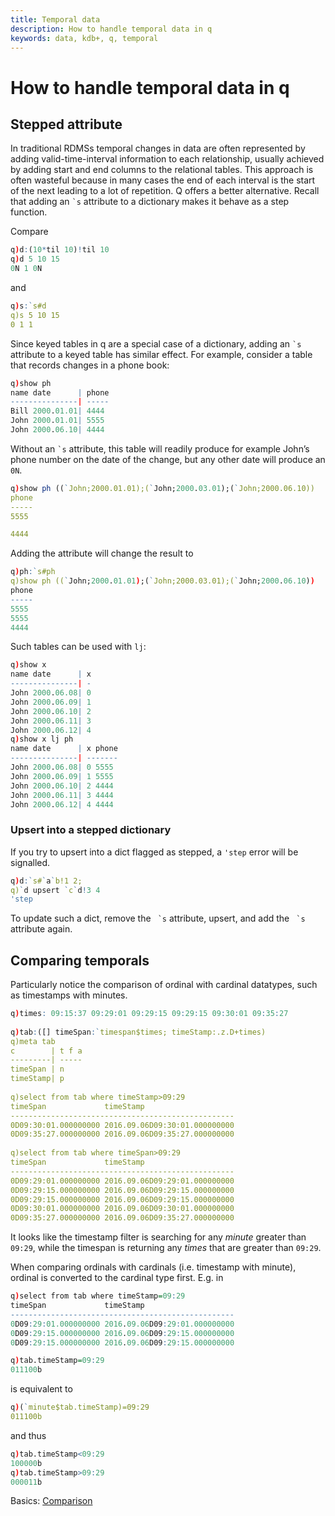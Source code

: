 ```yaml
---
title: Temporal data
description: How to handle temporal data in q
keywords: data, kdb+, q, temporal
---
```

# How to handle temporal data in q






## Stepped attribute

In traditional RDMSs temporal changes in data are often represented by adding valid-time-interval information to each relationship, usually achieved by adding start and end columns to the relational tables. This approach is often wasteful because in many cases the end of each interval is the start of the next leading to a lot of repetition. Q offers a better alternative. Recall that adding an `` `s `` attribute to a dictionary makes it behave as a step function.

Compare

```q
q)d:(10*til 10)!til 10
q)d 5 10 15
0N 1 0N
```

and

```q
q)s:`s#d
q)s 5 10 15
0 1 1
```

Since keyed tables in q are a special case of a dictionary, adding an `` `s `` attribute to a keyed table has similar effect. For example, consider a table that records changes in a phone book:

```q
q)show ph
name date      | phone
---------------| -----
Bill 2000.01.01| 4444
John 2000.01.01| 5555
John 2000.06.10| 4444
```

Without an `` `s `` attribute, this table will readily produce for example John’s phone number on the date of the change, but any other date will produce an `0N`.

```q
q)show ph ((`John;2000.01.01);(`John;2000.03.01);(`John;2000.06.10))
phone
-----
5555

4444
```

Adding the attribute will change the result to

```q
q)ph:`s#ph
q)show ph ((`John;2000.01.01);(`John;2000.03.01);(`John;2000.06.10))
phone
-----
5555
5555
4444
```

Such tables can be used with `lj`:

```q
q)show x
name date      | x
---------------| -
John 2000.06.08| 0
John 2000.06.09| 1
John 2000.06.10| 2
John 2000.06.11| 3
John 2000.06.12| 4
q)show x lj ph
name date      | x phone
---------------| -------
John 2000.06.08| 0 5555
John 2000.06.09| 1 5555
John 2000.06.10| 2 4444
John 2000.06.11| 3 4444
John 2000.06.12| 4 4444
```


### Upsert into a stepped dictionary

If you try to upsert into a dict flagged as stepped, a `'step` error will be signalled.

```q
q)d:`s#`a`b!1 2;
q)`d upsert `c`d!3 4
'step
```

To update such a dict, remove the `` `s`` attribute, upsert, and add the `` `s`` attribute again.


## Comparing temporals

Particularly notice the comparison of ordinal with cardinal datatypes, such as timestamps with minutes.

```q
q)times: 09:15:37 09:29:01 09:29:15 09:29:15 09:30:01 09:35:27
 
q)tab:([] timeSpan:`timespan$times; timeStamp:.z.D+times)
q)meta tab
c        | t f a
---------| -----
timeSpan | n
timeStamp| p
 
q)select from tab where timeStamp>09:29
timeSpan             timeStamp
--------------------------------------------------
0D09:30:01.000000000 2016.09.06D09:30:01.000000000
0D09:35:27.000000000 2016.09.06D09:35:27.000000000
 
q)select from tab where timeSpan>09:29
timeSpan             timeStamp
--------------------------------------------------
0D09:29:01.000000000 2016.09.06D09:29:01.000000000
0D09:29:15.000000000 2016.09.06D09:29:15.000000000
0D09:29:15.000000000 2016.09.06D09:29:15.000000000
0D09:30:01.000000000 2016.09.06D09:30:01.000000000
0D09:35:27.000000000 2016.09.06D09:35:27.000000000
```

It looks like the timestamp filter is searching for any _minute_ greater than `09:29`, while the timespan is returning any _times_ that are greater than `09:29`.

When comparing ordinals with cardinals (i.e. timestamp with minute), ordinal is converted to the cardinal type first. E.g. in

```q
q)select from tab where timeStamp=09:29
timeSpan             timeStamp                    
--------------------------------------------------
0D09:29:01.000000000 2016.09.06D09:29:01.000000000
0D09:29:15.000000000 2016.09.06D09:29:15.000000000
0D09:29:15.000000000 2016.09.06D09:29:15.000000000

q)tab.timeStamp=09:29
011100b
```

is equivalent to 

```q
q)(`minute$tab.timeStamp)=09:29
011100b
```
and thus 
```q
q)tab.timeStamp<09:29
100000b
q)tab.timeStamp>09:29
000011b
```

<i class="far fa-hand-point-right"></i> 
Basics: [Comparison](../basics/comparison.md)
